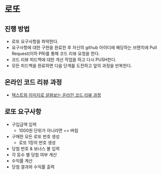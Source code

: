 # 로또
## 진행 방법
* 로또 요구사항을 파악한다.
* 요구사항에 대한 구현을 완료한 후 자신의 github 아이디에 해당하는 브랜치에 Pull Request(이하 PR)를 통해 코드 리뷰 요청을 한다.
* 코드 리뷰 피드백에 대한 개선 작업을 하고 다시 PUSH한다.
* 모든 피드백을 완료하면 다음 단계를 도전하고 앞의 과정을 반복한다.

## 온라인 코드 리뷰 과정
* [텍스트와 이미지로 살펴보는 온라인 코드 리뷰 과정](https://github.com/next-step/nextstep-docs/tree/master/codereview)



## 로또 요구사항

- 구입금액 입력
  - 1000원 단위가 아니라면 => 버림
- 구매한 모든 로또 번호 생성
  - 로또 1장의 번호 생성
- 당첨 번호 & 보너스 볼 입력
- 각 등수 별 당첨 여부 계산
- 수익률 계산
- 당첨 결과와 수익률 출력

